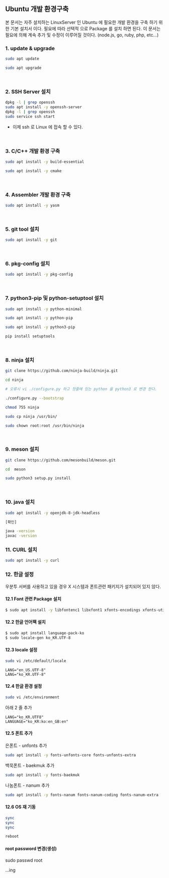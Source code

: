 ## Ubuntu 개발 환경구축

본 문서는 자주 설치하는 LinuxServer 인 Ubuntu 에 필요한 개발 환경을 구축 하기 위한 기본 설치서 이다. 필요에 따라 선택적 으로 Package 를 설치 하면 된다.  이 문서는 필요에 의해 계속 추가 및 수정이 이루어질 것이다.  (node.js, go, ruby, php, etc...)

 

### 1. update & upgrade

```bash
sudo apt update

sudo apt upgrade
```

<br/>

### 2. SSH Server 설치

```bash
dpkg -l | grep openssh
sudo apt install -y openssh-server
dpkg -l | grep openssh
sudo service ssh start
```
- 이제 ssh 로 Linux 에 접속 할 수 있다.

<br/>

### 3. C/C++ 개발 환경 구축

```bash
sudo apt install -y build-essential

sudo apt install -y cmake
```

<br/>

### 4. Assembler 개발 환경 구축

```bash
sudo apt install -y yasm
```

<br/>

### 5. git tool 설치

```bash
sudo apt install -y git
```

<br/>

### 6. pkg-config 설치

```bash
sudo apt install -y pkg-config
```

<br/>

### 7. python3-pip 및 python-setuptool 설치

```bash
sudo apt install -y python-minimal

sudo apt install -y python-pip

sudo apt install -y python3-pip

pip install setuptools
```

<br/>

### 8. ninja 설치

```bash
git clone https://github.com/ninja-build/ninja.git

cd ninja

# 오류시 vi ./configure.py 하고 첫줄에 있는 python 을 python3 로 변경 한다.

./configure.py --bootstrap

chmod 755 ninja

sudo cp ninja /usr/bin/

sudo chown root:root /usr/bin/ninja
```

<br/>

### 9. meson 설치

```bash
git clone https://github.com/mesonbuild/meson.git

cd  meson

sudo python3 setup.py install
```

<br/>

### 10. java 설치

```bash
sudo apt install -y openjdk-8-jdk-headless

[확인]

java -version
javac -version
```



### 11. CURL 설치

```bash
sudo apt install -y curl
```



### 12. 한글 설정

우분투 서버를 사용하고 있을 경우 X 시스템과 폰트관련 패키지가 설치되어 있지 않다. 



#### 12.1 Font 관련 Package 설치

```bash
$ sudo apt install -y libfontenc1 libxfont1 xfonts-encodings xfonts-utils xfonts-base xfonts-75dpi
```



#### 12.2 한글 언어팩 설치

```bash
$ sudo apt install language-pack-ko
$ sudo locale-gen ko_KR.UTF-8
```



#### 12.3 locale 설정

```bash
sudo vi /etc/default/locale
```

```
LANG="en_US.UTF-8"
LANG="ko_KR.UTF-8"
```



#### 12.4 한글 환경 설정

```bash
sudo vi /etc/environment 
```

아래 2 줄 추가

```
LANG="ko_KR.UTF8"
LANGUAGE="ko_KR:ko:en_GB:en"
```



#### 12.5 폰트 추가

은폰트 - unfonts 추가

```bash
sudo apt install -y fonts-unfonts-core fonts-unfonts-extra 
```



백묵폰트 - baekmuk 추가

```bash
sudo apt install -y fonts-baekmuk
```



나눔폰트 - nanum 추가

```bash
sudo apt install -y fonts-nanum fonts-nanum-coding fonts-nanum-extra
```



#### 12.6 OS 재 기동

```bash
sync
sync
sync

reboot
```

#### root password 변경(생성)
sudo passwd root

...ing
